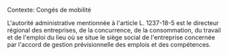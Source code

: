 Contexte: Congés de mobilité

L'autorité administrative mentionnée à l'article L. 1237-18-5 est le directeur régional des entreprises, de la concurrence, de la consommation, du travail et de l'emploi du lieu où se situe le siège social de l'entreprise concernée par l'accord de gestion prévisionnelle des emplois et des compétences.